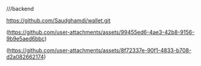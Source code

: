 ///backend

https://github.com/Saudghamdi/wallet.git 



(https://github.com/user-attachments/assets/99455ed6-4ae3-42b8-9156-9b9e5aed6bbc)

(https://github.com/user-attachments/assets/8f72337e-90f1-4833-b708-d2a082662174)
